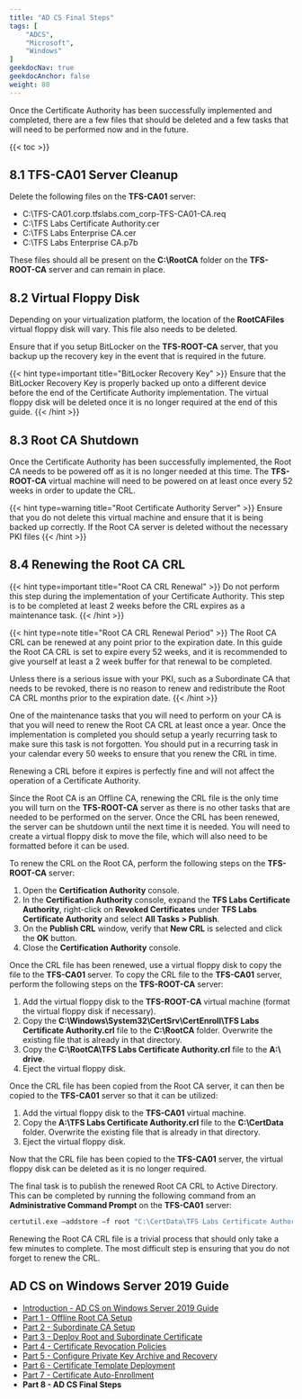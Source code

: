 ```yaml
---
title: "AD CS Final Steps"
tags: [
    "ADCS",
    "Microsoft",
    "Windows"
]
geekdocNav: true
geekdocAnchor: false
weight: 80
---
```


Once the Certificate Authority has been successfully implemented and completed, there are a few files that should be deleted and a few tasks that will need to be performed now and in the future.

{{< toc >}}

## 8.1 TFS-CA01 Server Cleanup ##

Delete the following files on the **TFS-CA01** server:

* C:\TFS-CA01.corp.tfslabs.com_corp-TFS-CA01-CA.req
* C:\TFS Labs Certificate Authority.cer
* C:\TFS Labs Enterprise CA.cer
* C:\TFS Labs Enterprise CA.p7b

These files should all be present on the **C:\RootCA** folder on the **TFS-ROOT-CA** server and can remain in place.

## 8.2 Virtual Floppy Disk ##

Depending on your virtualization platform, the location of the **RootCAFiles** virtual floppy disk will vary. This file also needs to be deleted.

Ensure that if you setup BitLocker on the **TFS-ROOT-CA** server, that you backup up the recovery key in the event that is required in the future.

{{< hint type=important title="BitLocker Recovery Key" >}}
Ensure that the BitLocker Recovery Key is properly backed up onto a different device before the end of the Certificate Authority implementation. The virtual floppy disk will be deleted once it is no longer required at the end of this guide.
{{< /hint >}}

## 8.3 Root CA Shutdown ##

Once the Certificate Authority has been successfully implemented, the Root CA needs to be powered off as it is no longer needed at this time. The **TFS-ROOT-CA** virtual machine will need to be powered on at least once every 52 weeks in order to update the CRL.

{{< hint type=warning title="Root Certificate Authority Server" >}}
Ensure that you do not delete this virtual machine and ensure that it is being backed up correctly. If the Root CA server is deleted without the necessary PKI files 
{{< /hint >}}

## 8.4 Renewing the Root CA CRL ##

{{< hint type=important title="Root CA CRL Renewal" >}}
Do not perform this step during the implementation of your Certificate Authority. This step is to be completed at least 2 weeks before the CRL expires as a maintenance task.
{{< /hint >}}

{{< hint type=note title="Root CA CRL Renewal Period" >}}
The Root CA CRL can be renewed at any point prior to the expiration date. In this guide the Root CA CRL is set to expire every 52 weeks, and it is recommended to give yourself at least a 2 week buffer for that renewal to be completed.

Unless there is a serious issue with your PKI, such as a Subordinate CA that needs to be revoked, there is no reason to renew and redistribute the Root CA CRL months prior to the expiration date.
{{< /hint >}}

One of the maintenance tasks that you will need to perform on your CA is that you will need to renew the Root CA CRL at least once a year. Once the implementation is completed you should setup a yearly recurring task to make sure this task is not forgotten. You should put in a recurring task in your calendar every 50 weeks to ensure that you renew the CRL in time.

Renewing a CRL before it expires is perfectly fine and will not affect the operation of a Certificate Authority.

Since the Root CA is an Offline CA, renewing the CRL file is the only time you will turn on the **TFS-ROOT-CA** server as there is no other tasks that are needed to be performed on the server. Once the CRL has been renewed, the server can be shutdown until the next time it is needed. You will need to create a virtual floppy disk to move the file, which will also need to be formatted before it can be used.

To renew the CRL on the Root CA, perform the following steps on the **TFS-ROOT-CA** server:

1. Open the **Certification Authority** console.
2. In the **Certification Authority** console, expand the **TFS Labs Certificate Authority**, right-click on **Revoked Certificates** under **TFS Labs Certificate Authority** and select **All Tasks > Publish**.
3. On the **Publish CRL** window, verify that **New CRL** is selected and click the **OK** button.
4. Close the **Certification Authority** console.

Once the CRL file has been renewed, use a virtual floppy disk to copy the file to the **TFS-CA01** server. To copy the CRL file to the **TFS-CA01** server, perform the following steps on the **TFS-ROOT-CA** server:

1. Add the virtual floppy disk to the **TFS-ROOT-CA** virtual machine (format the virtual floppy disk if necessary).
2. Copy the **C:\Windows\System32\CertSrv\CertEnroll\TFS Labs Certificate Authority.crl** file to the **C:\RootCA** folder. Overwrite the existing file that is already in that directory.
3. Copy the **C:\RootCA\TFS Labs Certificate Authority.crl** file to the **A:\ drive**.
4. Eject the virtual floppy disk.

Once the CRL file has been copied from the Root CA server, it can then be copied to the **TFS-CA01** server so that it can be utilized:

1. Add the virtual floppy disk to the **TFS-CA01** virtual machine.
2. Copy the **A:\TFS Labs Certificate Authority.crl** file to the **C:\CertData** folder. Overwrite the existing file that is already in that directory.
3. Eject the virtual floppy disk.

Now that the CRL file has been copied to the **TFS-CA01** server, the virtual floppy disk can be deleted as it is no longer required.

The final task is to publish the renewed Root CA CRL to Active Directory. This can be completed by running the following command from an **Administrative Command Prompt** on the **TFS-CA01** server:

```cmd
certutil.exe –addstore –f root "C:\CertData\TFS Labs Certificate Authority.crl"
```

Renewing the Root CA CRL file is a trivial process that should only take a few minutes to complete. The most difficult step is ensuring that you do not forget to renew the CRL.

## AD CS on Windows Server 2019 Guide ##

* [Introduction - AD CS on Windows Server 2019 Guide](/microsoft/windows-server/windows-server-roles-features/adcs/adcs-windows-server-2019/)
* [Part 1 - Offline Root CA Setup](/microsoft/windows-server/windows-server-roles-features/adcs/adcs-windows-server-2019/adcs-windows-server-2019-part-1/)
* [Part 2 - Subordinate CA Setup](/microsoft/windows-server/windows-server-roles-features/adcs/adcs-windows-server-2019/adcs-windows-server-2019-part-2/)
* [Part 3 - Deploy Root and Subordinate Certificate](/microsoft/windows-server/windows-server-roles-features/adcs/adcs-windows-server-2019/adcs-windows-server-2019-part-3/)
* [Part 4 - Certificate Revocation Policies](/microsoft/windows-server/windows-server-roles-features/adcs/adcs-windows-server-2019/adcs-windows-server-2019-part-4/)
* [Part 5 - Configure Private Key Archive and Recovery](/microsoft/windows-server/windows-server-roles-features/adcs/adcs-windows-server-2019/adcs-windows-server-2019-part-5/)
* [Part 6 - Certificate Template Deployment](/microsoft/windows-server/windows-server-roles-features/adcs/adcs-windows-server-2019/adcs-windows-server-2019-part-6/)
* [Part 7 - Certificate Auto-Enrollment](/microsoft/windows-server/windows-server-roles-features/adcs/adcs-windows-server-2019/adcs-windows-server-2019-part-7/)
* **Part 8 - AD CS Final Steps**
